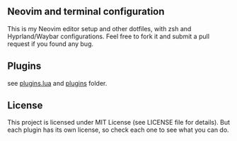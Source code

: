 Neovim and terminal configuration
------

This is my Neovim editor setup and other dotfiles, with zsh and Hyprland/Waybar configurations.
Feel free to fork it and submit a pull request if you found any bug.


Plugins
----------------

see [plugins.lua](./nvim/lua/partials/plugins.lua)  and [plugins](./nvim/lua/partials/plugins/) folder.

License
-------

This project is licensed under MIT License (see LICENSE file for details). But
each plugin has its own license, so check each one to see what you can do.
